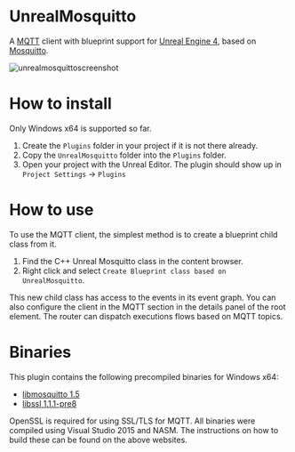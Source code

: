 # UnrealMosquitto

A [MQTT](http://mqtt.org) client with blueprint support for [Unreal Engine 4](http://unrealengine.com), based on [Mosquitto](http://mosquitto.org/).

![unrealmosquittoscreenshot](https://user-images.githubusercontent.com/45740/35557501-fd70a518-05ad-11e8-92bc-3dcf32978e2b.png)

# How to install

Only Windows x64 is supported so far.

 1. Create the `Plugins` folder in your project if it is not there already.
 2. Copy the `UnrealMosquitto` folder into the `Plugins` folder.
 3. Open your project with the Unreal Editor. The plugin should show up in `Project Settings` -> `Plugins`
 
# How to use

To use the MQTT client, the simplest method is to create a blueprint child class from it.

 1. Find the C++ Unreal Mosquitto class in the content browser.
 2. Right click and select `Create Blueprint class based on UnrealMosquitto`.
 
 This new child class has access to the events in its event graph. You can also configure the client in the MQTT section in the details panel of the root element. The router can dispatch executions flows based on MQTT topics.

# Binaries

This plugin contains the following precompiled binaries for Windows x64:

 - [libmosquitto 1.5](https://mosquitto.org/)
 - [libssl 1.1.1-pre8](https://www.openssl.org/)

OpenSSL is required for using SSL/TLS for MQTT. All binaries were compiled using Visual Studio 2015 and NASM. The instructions on how to build these can be found on the above websites.
